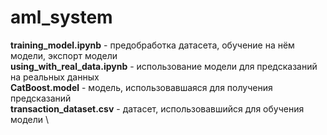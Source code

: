 # aml_system
**training_model.ipynb** - предобработка датасета, обучение на нём модели, экспорт модели \
**using_with_real_data.ipynb** - использование модели для предсказаний на реальных данных \
**CatBoost.model** - модель, использовавшаяся для получения предсказаний \
**transaction_dataset.csv** - датасет, использовавшийся для обучения модели \
